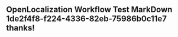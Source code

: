 <properties
ms.topic="hero-topic"
ms.test1="hero-topic"
ms.test2="test"/>


## OpenLocalization Workflow Test MarkDown 1de2f4f8-f224-4336-82eb-75986b0c11e7 thanks!



<!--HONumber=Jul16_HO3-->


